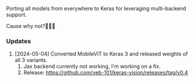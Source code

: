 Porting all models from everywhere to Keras for leveraging multi-backend support.

Cause why not?🤷🏻‍♂️

### Updates

1. [2024-05-04] Converted MobileViT to Keras 3 and released weights of all 3 variants.
   1. Jax backend currently not working, I'm working on a fix.
   2. Release: <https://github.com/veb-101/keras-vision/releases/tag/v0.4>
